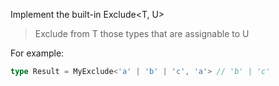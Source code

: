   Implement the built-in Exclude<T, U>

  > Exclude from T those types that are assignable to U

  For example:

  ```ts
  type Result = MyExclude<'a' | 'b' | 'c', 'a'> // 'b' | 'c'
  ```
  

